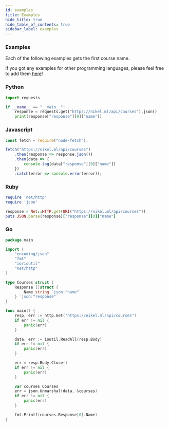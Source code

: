 ```yaml
---
id: examples
title: Examples
hide_title: true
hide_table_of_contents: true
sidebar_label: examples
---
```


### Examples

Each of the following examples gets the first course name.

If you got any examples for other programming languages, please feel free to add them [here](https://github.com/nikel-api/nikel-docs/edit/master/docs/examples.md)!

### Python

```py
import requests

if __name__ == "__main__":
    response = requests.get("https://nikel.ml/api/courses").json()
    print(response["response"][0]["name"])
```

### Javascript

```js
const fetch = require("node-fetch");

fetch("https://nikel.ml/api/courses")
    .then(response => response.json())
    .then(data => {
        console.log(data["response"][0]["name"])
    })
    .catch(error => console.error(error));
```

### Ruby

```ruby
require 'net/http'
require 'json'

response = Net::HTTP.get(URI("https://nikel.ml/api/courses"))
puts JSON.parse(response)["response"][0]["name"]
```

### Go

```go
package main

import (
	"encoding/json"
	"fmt"
	"io/ioutil"
	"net/http"
)

type Courses struct {
	Response []struct {
		Name string `json:"name"`
	} `json:"response"`
}

func main() {
	resp, err := http.Get("https://nikel.ml/api/courses")
	if err != nil {
		panic(err)
	}

	data, err := ioutil.ReadAll(resp.Body)
	if err != nil {
		panic(err)
	}

	err = resp.Body.Close()
	if err != nil {
		panic(err)
	}

	var courses Courses
	err = json.Unmarshal(data, &courses)
	if err != nil {
		panic(err)
	}

	fmt.Printf(courses.Response[0].Name)
}
```